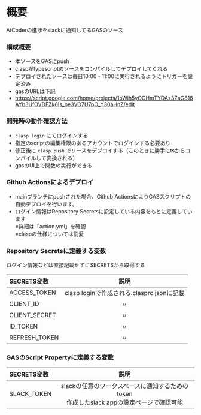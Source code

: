 # 概要 #

AtCoderの進捗をslackに通知してるGASのソース

### 構成概要 ###
 - 本ソースをGASにpush
 - claspがtypescriptのソースをコンパイルしてデプロイしてくれる
 - デプロイされたソースは毎日10:00 - 11:00に実行されるようにトリガーを設定済み
 - gasのURLは下記
 - https://script.google.com/home/projects/1oWlh5yOOHmTYDAz3ZaG816AYb3UfOVDFZk6Is_oe3VO7U7pO_Y30aHnZ/edit

 ### 開発時の動作確認方法 ###
 - `clasp login` にてログインする
 - 指定のscriptの編集権限のあるアカウントでログインする必要あり
 - 修正後に `clasp push` でソースをデプロイする（このときに勝手にtsからコンパイルして変換される）
 - gasのUI上で関数の実行ができる

### Github Actionsによるデプロイ ###
 - mainブランチにpushされた場合、Github ActionsによりGASスクリプトの自動デプロイを行います。
 - ログイン情報はRepository Secretsに設定している内容をもとに定義しています  
※詳細は「action.yml」を確認  
※claspの仕様については割愛 
  
### Repository Secretsに定義する変数 ###
ログイン情報などは直接記載せずにSECRETSから取得する
  
| SECRETS変数   | 説明 | 
| :------------- | :----: | 
| ACCESS_TOKEN  |   clasp loginで作成される.clasprc.jsonに記載   | 
| CLIENT_ID     |  〃 | 
| CLIENT_SECRET |  〃 | 
| ID_TOKEN      |  〃 | 
| REFRESH_TOKEN |  〃 | 
  
  
### GASのScript Propertyに定義する変数 ###
| SECRETS変数   | 説明 | 
| :------------- | :----: | 
| SLACK_TOKEN  |  slackの任意のワークスペースに通知するためのtoken<br>作成したslack appの設定ページで確認可能  | 